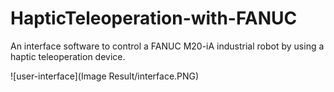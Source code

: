 # HapticTeleoperation-with-FANUC
An interface software to control a FANUC M20-iA industrial robot by using a haptic teleoperation device.

![user-interface](Image Result/interface.PNG)
